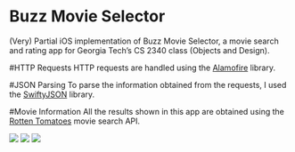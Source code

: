 # Buzz Movie Selector
(Very) Partial iOS implementation of Buzz Movie Selector, a movie search and rating app for Georgia Tech’s CS 2340 class (Objects and Design).

#HTTP Requests
HTTP requests are handled using the [Alamofire](https://github.com/Alamofire/Alamofire) library.

#JSON Parsing
To parse the information obtained from the requests, I used the [SwiftyJSON](https://github.com/SwiftyJSON/SwiftyJSON) library.

#Movie Information
All the results shown in this app are obtained using the [Rotten Tomatoes](https://developer.rottentomatoes.com/) movie search API.

<p align=“center”>
<img src=“NewReleases.png” width=“350”/>
<img src=“Search.png” width=“350”/>
<img src=“MovieDetail.png” width=“350”/>
</p>

